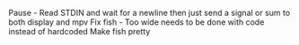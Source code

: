 Pause - Read STDIN and wait for a newline then just send a signal or sum to both display and mpv
Fix fish - Too wide needs to be done with code instead of hardcoded
Make fish pretty
